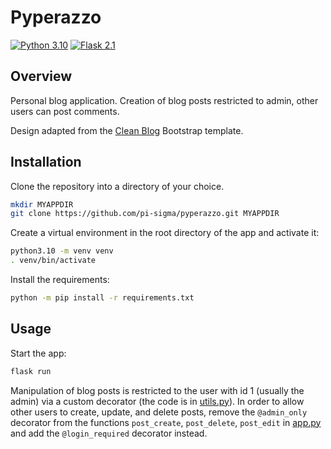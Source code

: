 # Pyperazzo

[![Python 3.10](https://img.shields.io/badge/python-3.10-blue)](https://www.python.org/downloads/release/python-3100/)
[![Flask 2.1](https://img.shields.io/badge/flask-2.1-blue)](https://flask.palletsprojects.com/en/2.1.x/)

## Overview
Personal blog application.
Creation of blog posts restricted to admin, other users can post comments.

Design adapted from the [Clean Blog](https://startbootstrap.com/theme/clean-blog) Bootstrap template.

## Installation
Clone the repository into a directory of your choice.
```sh
mkdir MYAPPDIR
git clone https://github.com/pi-sigma/pyperazzo.git MYAPPDIR
```

Create a virtual environment in the root directory of the app and activate it:
```sh
python3.10 -m venv venv
. venv/bin/activate
```

Install the requirements:
```sh
python -m pip install -r requirements.txt
```

## Usage
Start the app:
```sh
flask run
```

Manipulation of blog posts is restricted to the user with id 1 (usually the admin) via a custom decorator (the code is in [utils.py](https://github.com/pi-sigma/pyperazzo/blob/main/utils.py)).
In order to allow other users to create, update, and delete posts, remove the `@admin_only` decorator from the functions `post_create`, `post_delete`, `post_edit` in [app.py](https://github.com/pi-sigma/pyperazzo/blob/main/app.py) and add the `@login_required` decorator instead.

